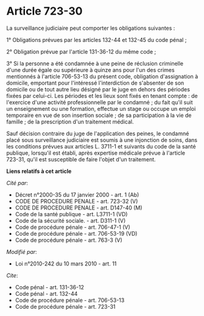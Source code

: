 # Article 723-30

La surveillance judiciaire peut comporter les obligations suivantes : 

1° Obligations prévues par les articles 132-44 et 132-45 du code pénal ; 

2° Obligation prévue par l'article 131-36-12 du même code ; 

3° Si la personne a été condamnée à une peine de réclusion criminelle d'une durée égale ou supérieure à quinze ans pour l'un
des crimes mentionnés à l'article 706-53-13 du présent code, obligation d'assignation à domicile, emportant pour l'intéressé
l'interdiction de s'absenter de son domicile ou de tout autre lieu désigné par le juge en dehors des périodes fixées par
celui-ci. Les périodes et les lieux sont fixés en tenant compte : de l'exercice d'une activité professionnelle par le
condamné ; du fait qu'il suit un enseignement ou une formation, effectue un stage ou occupe un emploi temporaire en vue de
son insertion sociale ; de sa participation à la vie de famille ; de la prescription d'un traitement médical. 

Sauf décision contraire du juge de l'application des peines, le condamné placé sous surveillance judiciaire est soumis à une
injonction de soins, dans les conditions prévues aux articles L. 3711-1 et suivants du code de la santé publique, lorsqu'il
est établi, après expertise médicale prévue à l'article 723-31, qu'il est susceptible de faire l'objet d'un traitement.

**Liens relatifs à cet article**

_Cité par_:

  - Décret n°2000-35 du 17 janvier 2000 - art. 1 (Ab)
  - CODE DE PROCEDURE PENALE - art. 723-32 (V)
  - CODE DE PROCEDURE PENALE - art. D147-40 (M)
  - Code de la santé publique - art. L3711-1 (VD)
  - Code de la sécurité sociale. - art. D311-1 (V)
  - Code de procédure pénale - art. 706-47-1 (V)
  - Code de procédure pénale - art. 706-53-19 (VD)
  - Code de procédure pénale - art. 763-3 (V)

_Modifié par_:

  - Loi n°2010-242 du 10 mars 2010 - art. 11

_Cite_:

  - Code pénal - art. 131-36-12
  - Code pénal - art. 132-44
  - Code de procédure pénale - art. 706-53-13
  - Code de procédure pénale - art. 723-31
